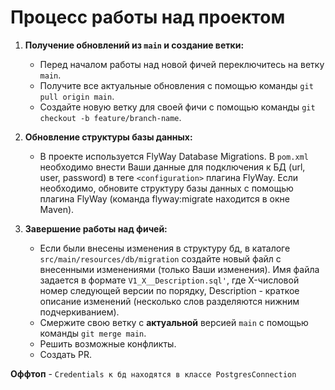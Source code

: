 # Процесс работы над проектом

1. **Получение обновлений из `main` и создание ветки:**
    - Перед началом работы над новой фичей переключитесь на ветку `main`.
    - Получите все актуальные обновления с помощью команды `git pull origin main`.
    - Создайте новую ветку для своей фичи с помощью команды `git checkout -b feature/branch-name`.


2. **Обновление структуры базы данных:**
    - В проекте используется FlyWay Database Migrations. В `pom.xml` необходимо внести Ваши данные для подключения к БД (url, user, password) в теге `<configuration>` плагина FlyWay. Если необходимо, обновите структуру базы данных с помощью плагина FlyWay (команда flyway:migrate находится в окне Maven).


3. **Завершение работы над фичей:**
    - Если были внесены изменения в структуру бд, в каталоге `src/main/resources/db/migration` создайте новый файл с внесенными изменениями (только Ваши изменения). Имя файла задается в формате `V1_X__Description.sql'`, где X-числовой номер следующей версии по порядку, Description - краткое описание изменений (несколько слов разделяются нижним подчеркиванием). 
    - Смержите свою ветку с <b>актуальной</b> версией `main` с помощью команды `git merge main`.
    - Решить возможные конфликты.
    - Создать PR.

**Оффтоп** - `Credentials к бд находятся в классе PostgresConnection`
